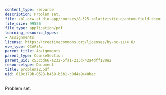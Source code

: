 ```yaml
---
content_type: resource
description: Problem set.
file: /ol-ocw-studio-app/courses/8-325-relativistic-quantum-field-theory-iii-spring-2003/618c179b0598b459b5b1c8d4a9a40bac_problems2.pdf
file_size: 99556
file_type: application/pdf
learning_resource_types:
- Assignments
license: https://creativecommons.org/licenses/by-nc-sa/4.0/
ocw_type: OCWFile
parent_title: Assignments
parent_type: CourseSection
parent_uid: c53ccd66-a232-5fa1-213c-42a4dff180e2
resourcetype: Document
title: problems2.pdf
uid: 618c179b-0598-b459-b5b1-c8d4a9a40bac
---
```

Problem set.